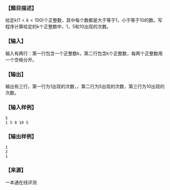 ### 【题目描述】


给定$k(1<k<100)$个正整数，其中每个数都是大于等于1，小于等于10的数。写程序计算给定的k个正整数中，1，5和10出现的次数。


### 【输入】

输入有两行：第一行包含一个正整数k，第二行包含k个正整数，每两个正整数用一个空格分开。

### 【输出】

输出有三行，第一行为1出现的次数，，第二行为5出现的次数，第三行为10出现的次数。

### 【输入样例】

```
5
1 5 8 10 5
```

### 【输出样例】

```
1
2
1
```


### 【来源】

一本通在线评测
